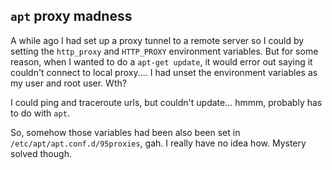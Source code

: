 ## `apt` proxy madness

A while ago I had set up a proxy tunnel to a remote server so I could by setting the `http_proxy` and `HTTP_PROXY` environment variables. 
But for some reason, when I wanted to do a `apt-get update`, it would error out saying it couldn't connect to local proxy.... I had unset the environment variables as my user and root user. Wth? 

I could ping and traceroute urls, but couldn't update... hmmm, probably has to do with `apt`.

So, somehow those variables had been also been set in `/etc/apt/apt.conf.d/95proxies`, gah. I really have no idea how. Mystery solved though.
